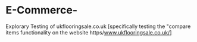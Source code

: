 # E-Commerce-
Explorary Testing of ukflooringsale.co.uk
[specifically testing the "compare items functionality on the website https/www.ukflooringsale.co.uk/]
